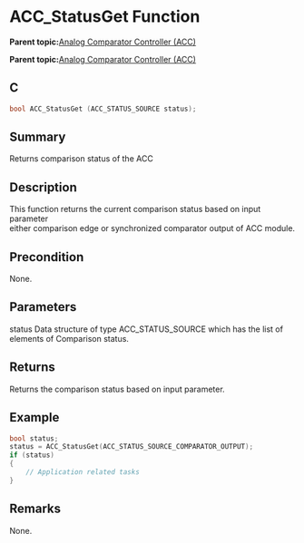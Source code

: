 # ACC\_StatusGet Function

**Parent topic:**[Analog Comparator Controller \(ACC\)](GUID-F01BDD40-B03D-42E9-8F7F-78DD28B8DC8B.md)

**Parent topic:**[Analog Comparator Controller \(ACC\)](GUID-113695BA-6EDE-4E03-83C0-A23EE4A11753.md)

## C

```c
bool ACC_StatusGet (ACC_STATUS_SOURCE status);
```

## Summary

Returns comparison status of the ACC

## Description

This function returns the current comparison status based on input parameter<br />either comparison edge or synchronized comparator output of ACC module.

## Precondition

None.

## Parameters

status Data structure of type ACC\_STATUS\_SOURCE which has the list of elements of Comparison status.

## Returns

Returns the comparison status based on input parameter.

## Example

```c
bool status;
status = ACC_StatusGet(ACC_STATUS_SOURCE_COMPARATOR_OUTPUT);
if (status)
{
    // Application related tasks
}
```

## Remarks

None.

